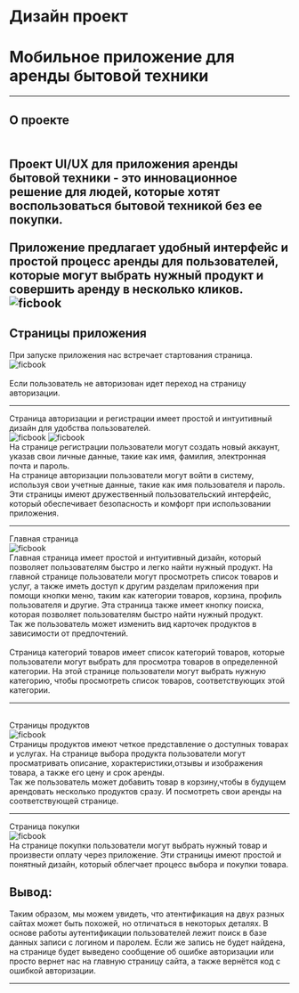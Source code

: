 # Дизайн проект
# Мобильное приложение для аренды бытовой техники
___
## О проекте

<br /> Проект UI/UX для приложения аренды бытовой техники - это инновационное решение для людей, которые хотят воспользоваться бытовой техникой без ее покупки. 
<br /> 
<br /> Приложение предлагает удобный интерфейс и простой процесс аренды для пользователей, которые могут выбрать нужный продукт и совершить аренду в несколько кликов.
![ficbook](Pages/Mockup.png)
---

## Страницы приложения
При запуске приложения нас встречает стартования страница.
<br /> 
![ficbook](Pages/loaded_page.png)
<br /> 
<br />Если пользователь не авторизован идет переход на страницу авторизации.

---

Страница авторизации и регистрации имеет простой и интуитивный дизайн для удобства пользователей. 
<br /> 
![ficbook](Pages/auth_page.png)
![ficbook](Pages/registration_page.png)
<br /> 
На странице регистрации пользователи могут создать новый аккаунт, указав свои личные данные, такие как имя, фамилия, электронная почта и пароль. 
<br /> На странице авторизации пользователи могут войти в систему, используя свои учетные данные, такие как имя пользователя и пароль. 
<br /> 
Эти страницы имеют дружественный пользовательский интерфейс, который обеспечивает безопасность и комфорт при использовании приложения.

---

Главная страница
<br /> 
![ficbook](Pages/primary.png)
<br /> Главная страница имеет простой и интуитивный дизайн, который позволяет пользователям быстро и легко найти нужный продукт. На главной странице пользователи могут просмотреть список товаров и услуг, а также иметь доступ к другим разделам приложения при помощи кнопки меню, таким как категории товаров, корзина, профиль пользователя и другие. Эта страница также имеет кнопку поиска, которая позволяет пользователям быстро найти нужный продукт.
<br />Так же пользователь может изменить вид карточек продуктов  в зависимости от предпочтений.
<br />
<br />Страница категорий товаров имеет список категорий товаров, которые пользователи могут выбрать для просмотра товаров в определенной категории. На этой странице пользователи могут выбрать нужную категорию, чтобы просмотреть список товаров, соответствующих этой категории.
<br /> 

---

<br />Страницы продуктов
<br /> 
![ficbook](Pages/Product.png)
<br /> 
Страницы продуктов имеют четкое представление о доступных товарах и услугах. На странице выбора продукта пользователи могут просматривать описание, хорактеристики,отзывы и изображения товара, а также его цену и срок аренды. 
<br /> Так же пользователь может добавить товар в корзину,чтобы в будущем арендовать несколько продуктов сразу. И посмотреть свои аренды на соответствующей странице.

---

Страница покупки
<br /> 
![ficbook](Pages/make_page.png)
<br /> 
На странице покупки пользователи могут выбрать нужный товар и произвести оплату через приложение. Эти страницы имеют простой и понятный дизайн, который облегчает процесс выбора и покупки товара.
<br /> 

## __Вывод:__
Таким образом, мы можем увидеть, что атентификация на двух разных сайтах может быть похожей, но отличаться в некоторых деталях. В основе работы аутентификации пользователей лежит поиск в базе данных записи с логином и паролем. Если же запись не будет найдена, на странице будет выведено сообщение об ошибке авторизации или просто вернет нас на главную страницу сайта, а также вернётся код с ошибкой авторизации.

---

[^1]: [ficbook](https://ficbook.net/)
[^2]: [anime100500](https://anime100500.ru/)
